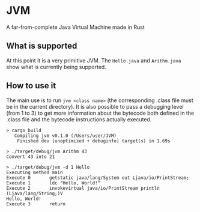 # JVM
A far-from-complete Java Virtual Machine made in Rust

## What is supported

At this point it is a very primitive JVM. The `Hello.java` and `Arithm.java` show what is currently being supported.

## How to use it

The main use is to run `jvm <class name>` (the corresponding .class file must be in the current directory). It is also possible to pass a debugging level (from 1 to 3) to get more information about the bytecode both defined in the .class file and the bytecode instructions actually executed.

```
> cargo build
   Compiling jvm v0.1.0 (/Users/user/JVM)
    Finished dev [unoptimized + debuginfo] target(s) in 1.69s

> ./target/debug/jvm Arithm 43
Convert 43 into 21

> ./target/debug/jvm -d 1 Hello
Executing method main
Execute 0       getstatic java/lang/System out Ljava/io/PrintStream;
Execute 1       ldc "Hello, World!"
Execute 2       invokevirtual java/io/PrintStream println (Ljava/lang/String;)V
Hello, World!
Execute 3       return
```
